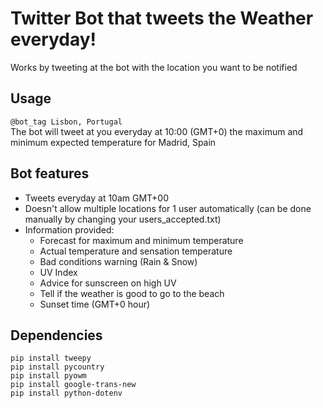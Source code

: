 # Twitter Bot that tweets the Weather everyday!
Works by tweeting at the bot with the location you want to be notified  

## Usage
`@bot_tag Lisbon, Portugal`  
The bot will tweet at you everyday at 10:00 (GMT+0) the maximum and minimum expected temperature for Madrid, Spain

## Bot features
- Tweets everyday at 10am GMT+00
- Doesn't allow multiple locations for 1 user automatically (can be done manually by changing your users_accepted.txt)
- Information provided:
  - Forecast for maximum and minimum temperature
  - Actual temperature and sensation temperature
  - Bad conditions warning (Rain & Snow)
  - UV Index
  - Advice for sunscreen on high UV
  - Tell if the weather is good to go to the beach
  - Sunset time (GMT+0 hour)

## Dependencies
`pip install tweepy`  
`pip install pycountry`  
`pip install pyowm`  
`pip install google-trans-new`  
`pip install python-dotenv`  
